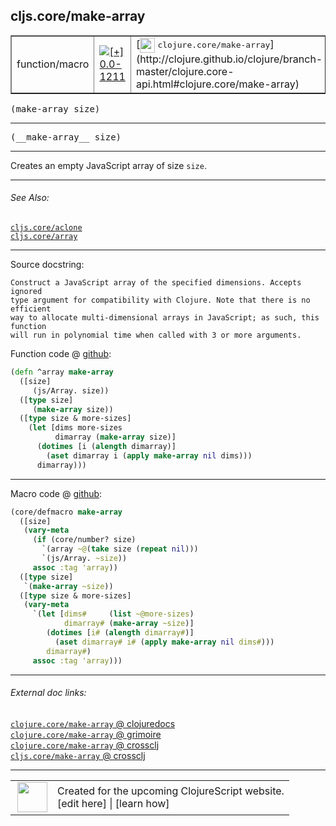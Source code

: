 ## cljs.core/make-array



 <table border="1">
<tr>
<td>function/macro</td>
<td><a href="https://github.com/cljsinfo/cljs-api-docs/tree/0.0-1211"><img valign="middle" alt="[+] 0.0-1211" title="Added in 0.0-1211" src="https://img.shields.io/badge/+-0.0--1211-lightgrey.svg"></a> </td>
<td>
[<img height="24px" valign="middle" src="http://i.imgur.com/1GjPKvB.png"> <samp>clojure.core/make-array</samp>](http://clojure.github.io/clojure/branch-master/clojure.core-api.html#clojure.core/make-array)
</td>
</tr>
</table>

<samp>(make-array size)</samp><br>

---

 <samp>
(__make-array__ size)<br>
</samp>

---

Creates an empty JavaScript array of size `size`.



---


###### See Also:

[`cljs.core/aclone`](../cljs.core/aclone.md)<br>
[`cljs.core/array`](../cljs.core/array.md)<br>

---


Source docstring:

```
Construct a JavaScript array of the specified dimensions. Accepts ignored
type argument for compatibility with Clojure. Note that there is no efficient
way to allocate multi-dimensional arrays in JavaScript; as such, this function
will run in polynomial time when called with 3 or more arguments.
```


Function code @ [github]():

```clj
(defn ^array make-array
  ([size]
     (js/Array. size))
  ([type size]
     (make-array size))
  ([type size & more-sizes]
    (let [dims more-sizes
          dimarray (make-array size)]
      (dotimes [i (alength dimarray)]
        (aset dimarray i (apply make-array nil dims)))
      dimarray)))
```

<!--
Repo - tag - source tree - lines:

 <pre>

</pre>

-->

---

Macro code @ [github]():

```clj
(core/defmacro make-array
  ([size]
   (vary-meta
     (if (core/number? size)
       `(array ~@(take size (repeat nil)))
       `(js/Array. ~size))
     assoc :tag 'array))
  ([type size]
   `(make-array ~size))
  ([type size & more-sizes]
   (vary-meta
     `(let [dims#     (list ~@more-sizes)
            dimarray# (make-array ~size)]
        (dotimes [i# (alength dimarray#)]
          (aset dimarray# i# (apply make-array nil dims#)))
        dimarray#)
     assoc :tag 'array)))
```

<!--
Repo - tag - source tree - lines:

 <pre>

</pre>
-->

---


###### External doc links:

[`clojure.core/make-array` @ clojuredocs](http://clojuredocs.org/clojure.core/make-array)<br>
[`clojure.core/make-array` @ grimoire](http://conj.io/store/v1/org.clojure/clojure/1.7.0-beta3/clj/clojure.core/make-array/)<br>
[`clojure.core/make-array` @ crossclj](http://crossclj.info/fun/clojure.core/make-array.html)<br>
[`cljs.core/make-array` @ crossclj](http://crossclj.info/fun/cljs.core.cljs/make-array.html)<br>

---

 <table>
<tr><td>
<img valign="middle" align="right" width="48px" src="http://i.imgur.com/Hi20huC.png">
</td><td>
Created for the upcoming ClojureScript website.<br>
[edit here] | [learn how]
</td></tr></table>

[edit here]:https://github.com/cljsinfo/cljs-api-docs/blob/master/cljsdoc/cljs.core/make-array.cljsdoc
[learn how]:https://github.com/cljsinfo/cljs-api-docs/wiki/cljsdoc-files

<!--

This information was too distracting to show to readers, but I'll leave it
commented here since it is helpful to:

- pretty-print the data used to generate this document
- and show how to retrieve that data



The API data for this symbol:

```clj
{:description "Creates an empty JavaScript array of size `size`.",
 :return-type array,
 :ns "cljs.core",
 :name "make-array",
 :signature ["[size]"],
 :name-encode "make-array",
 :history [["+" "0.0-1211"]],
 :type "function/macro",
 :clj-equiv {:full-name "clojure.core/make-array",
             :url "http://clojure.github.io/clojure/branch-master/clojure.core-api.html#clojure.core/make-array"},
 :related ["cljs.core/aclone" "cljs.core/array"],
 :full-name-encode "cljs.core/make-array",
 :source {:code "(defn ^array make-array\n  ([size]\n     (js/Array. size))\n  ([type size]\n     (make-array size))\n  ([type size & more-sizes]\n    (let [dims more-sizes\n          dimarray (make-array size)]\n      (dotimes [i (alength dimarray)]\n        (aset dimarray i (apply make-array nil dims)))\n      dimarray)))",
          :title "Function code",
          :repo "clojurescript",
          :tag "r1.8.40",
          :filename "src/main/cljs/cljs/core.cljs",
          :lines [358 372],
          :url "https://github.com/clojure/clojurescript/blob/r1.8.40/src/main/cljs/cljs/core.cljs#L358-L372"},
 :extra-sources [{:code "(core/defmacro make-array\n  ([size]\n   (vary-meta\n     (if (core/number? size)\n       `(array ~@(take size (repeat nil)))\n       `(js/Array. ~size))\n     assoc :tag 'array))\n  ([type size]\n   `(make-array ~size))\n  ([type size & more-sizes]\n   (vary-meta\n     `(let [dims#     (list ~@more-sizes)\n            dimarray# (make-array ~size)]\n        (dotimes [i# (alength dimarray#)]\n          (aset dimarray# i# (apply make-array nil dims#)))\n        dimarray#)\n     assoc :tag 'array)))",
                  :title "Macro code",
                  :repo "clojurescript",
                  :tag "r1.8.40",
                  :filename "src/main/clojure/cljs/core.cljc",
                  :lines [2361 2377],
                  :url "https://github.com/clojure/clojurescript/blob/r1.8.40/src/main/clojure/cljs/core.cljc#L2361-L2377"}],
 :usage ["(make-array size)"],
 :full-name "cljs.core/make-array",
 :docstring "Construct a JavaScript array of the specified dimensions. Accepts ignored\ntype argument for compatibility with Clojure. Note that there is no efficient\nway to allocate multi-dimensional arrays in JavaScript; as such, this function\nwill run in polynomial time when called with 3 or more arguments.",
 :cljsdoc-url "https://github.com/cljsinfo/cljs-api-docs/blob/master/cljsdoc/cljs.core/make-array.cljsdoc"}

```

Retrieve the API data for this symbol:

```clj
;; from Clojure REPL
(require '[clojure.edn :as edn])
(-> (slurp "https://raw.githubusercontent.com/cljsinfo/cljs-api-docs/catalog/cljs-api.edn")
    (edn/read-string)
    (get-in [:symbols "cljs.core/make-array"]))
```

-->
